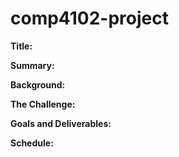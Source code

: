 # comp4102-project

<b>Title:</b>

<b>Summary:</b>

<b>Background:</b>

<b>The Challenge:</b>

<b>Goals and Deliverables:</b>

<b>Schedule:</b>
